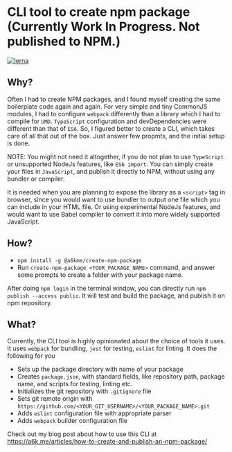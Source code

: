 # CLI tool to create npm package (Currently Work In Progress. Not published to NPM.)
[![lerna](https://img.shields.io/badge/maintained%20with-lerna-cc00ff.svg)](https://lerna.js.org/)


## Why?
Often I had to create NPM packages, and I found myself creating the same boilerplate code again and again. For very simple and tiny CommonJS modules, I had to configure `webpack` differently than a library which I had to compile for `UMD`. `TypeScript` configuration and devDependencies were different than that of `ES6`. So, I figured better to create a CLI, which takes care of all that out of the box. Just answer few propmts, and the initial setup is done. 

NOTE: You might not need it altogether, if you do not plan to use `TypeScript` or unsupported NodeJs features, like `ES6 import`. You can simply create your files in `JavaScript`, and publish it directly to NPM, without using any bundler or compiler. 

It is needed when you are planning to expose the library as a `<script>` tag in browser, since you would want to use bundler to output one file which you can include in your HTML file. Or using experimental NodeJs features, and would want to use Babel compiler to convert it into more widely supported JavaScript. 

## How?
- `npm install -g @a6kme/create-npm-package`
- Run `create-npm-package <YOUR_PACKAGE_NAME>` command, and answer some prompts to create a folder with your package name.

After doing `npm login` in the terminal window, you can directly run `npm publish --access public`. It will test and build the package, and publish it on npm repository. 

## What?
Currently, the CLI tool is highly opinionated about the choice of tools it uses. It uses `webpack` for bundling, `jest` for testing, `eslint` for linting. It does the following for you
- Sets up the package directory with name of your package
- Creates `package.json`, with standard fields, like repository path, package name, and scripts for testing, linting etc.
- Initializes the git repository with `.gitignore` file
- Sets git remote origin with `https://github.com/<YOUR_GIT_USERNAME>/<YOUR_PACKAGE_NAME>.git`
- Adds `eslint` configuration file with appropriate parser
- Adds `webpack` builder configuration file

Check out my blog post about how to use this CLI at https://a6k.me/articles/how-to-create-and-publish-an-npm-package/
